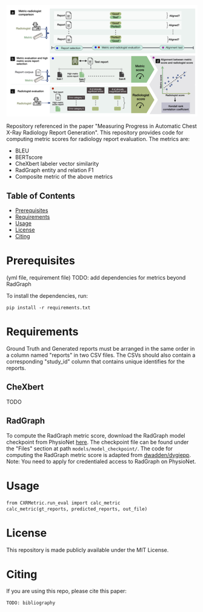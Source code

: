 <img src="figures/metric-radiologist-alignment.jpg" width="700"/>

Repository referenced in the paper "Measuring Progress in Automatic Chest 
X-Ray Radiology Report Generation". This repository provides code for computing
metric scores for radiology report evaluation. The metrics are:
* BLEU
* BERTscore
* CheXbert labeler vector similarity
* RadGraph entity and relation F1
* Composite metric of the above metrics


## Table of Contents
* [Prerequisites](#prerequisites)
* [Requirements](#requirements)
* [Usage](#usage)
* [License](#license)
* [Citing](#citing)


<a name="prerequisites"></a>

# Prerequisites
(yml file, requirement file)
TODO: add dependencies for metrics beyond RadGraph

To install the dependencies, run:
```
pip install -r requirements.txt
```

<a name="requirements"></a>

# Requirements
Ground Truth and Generated reports must be arranged in the same order in a
column named "reports" in two CSV files. The CSVs should also contain a
corresponding "study_id" column that contains unique identifies for the reports.

## CheXbert
TODO

## RadGraph
To compute the RadGraph metric score, download the RadGraph model checkpoint
from PhysioNet [here](https://physionet.org/content/radgraph/1.0.0/). The
checkpoint file can be found under the "Files" section at path
`models/model_checkpoint/`.
The code for computing the RadGraph metric score is adapted from
[dwadden/dygiepp](https://github.com/dwadden/dygiepp).
Note: You need to apply for credentialed access to RadGraph on PhysioNet.


<a name="usage"></a>

# Usage
```
from CXRMetric.run_eval import calc_metric
calc_metric(gt_reports, predicted_reports, out_file)
```


<a name="license"></a>

# License
This repository is made publicly available under the MIT License.


<a name="citing"></a>

# Citing
If you are using this repo, please cite this paper:
```
TODO: bibliography
```
